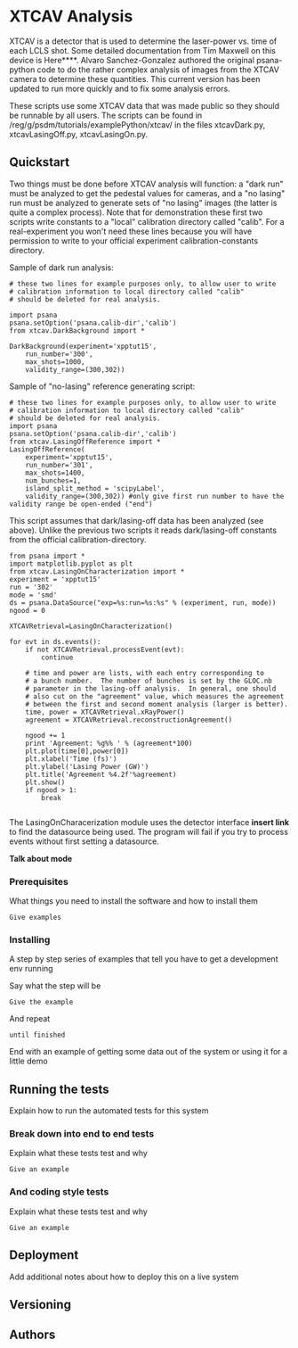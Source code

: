 # XTCAV Analysis

XTCAV is a detector that is used to determine the laser-power vs. time of each LCLS shot.  Some detailed documentation from Tim Maxwell on this device is Here****.  Alvaro Sanchez-Gonzalez authored the original psana-python code to do the rather complex analysis of images from the XTCAV camera to determine these quantities.  This current version has been updated to run more quickly and to fix some analysis errors.  

These scripts use some XTCAV data that was made public so they should be runnable by all users.  The scripts can be found in /reg/g/psdm/tutorials/examplePython/xtcav/ in the files xtcavDark.py, xtcavLasingOff.py, xtcavLasingOn.py.

## Quickstart

Two things must be done before XTCAV analysis will function: a "dark run" must be analyzed to get the pedestal values for cameras, and a "no lasing" run must be analyzed to generate sets of "no lasing" images (the latter is quite a complex process).  Note that for demonstration these first two scripts write constants to a "local" calibration directory called "calib".  For a real-experiment you won't need these lines because you will have permission to write to your official experiment calibration-constants directory.

Sample of dark run analysis:

```
# these two lines for example purposes only, to allow user to write
# calibration information to local directory called "calib"
# should be deleted for real analysis.

import psana
psana.setOption('psana.calib-dir','calib')
from xtcav.DarkBackground import *

DarkBackground(experiment='xpptut15', 
	run_number='300', 
	max_shots=1000,
	validity_range=(300,302))
```

Sample of "no-lasing" reference generating script:
```
# these two lines for example purposes only, to allow user to write
# calibration information to local directory called "calib"
# should be deleted for real analysis.
import psana
psana.setOption('psana.calib-dir','calib')
from xtcav.LasingOffReference import *
LasingOffReference(
	experiment='xpptut15',
	run_number='301',
	max_shots=1400,
	num_bunches=1,
	island_split_method = 'scipyLabel',
	validity_range=(300,302)) #only give first run number to have the validity range be open-ended ("end")

```


This script assumes that dark/lasing-off data has been analyzed (see above).  Unlike the previous two scripts it reads dark/lasing-off constants from the official calibration-directory. 

```
from psana import *
import matplotlib.pyplot as plt
from xtcav.LasingOnCharacterization import *
experiment = 'xpptut15'
run = '302'
mode = 'smd'
ds = psana.DataSource("exp=%s:run=%s:%s" % (experiment, run, mode))
ngood = 0

XTCAVRetrieval=LasingOnCharacterization() 

for evt in ds.events():
    if not XTCAVRetrieval.processEvent(evt):
        continue

    # time and power are lists, with each entry corresponding to
    # a bunch number.  The number of bunches is set by the GLOC.nb
    # parameter in the lasing-off analysis.  In general, one should
    # also cut on the "agreement" value, which measures the agreement
    # between the first and second moment analysis (larger is better).
    time, power = XTCAVRetrieval.xRayPower()  
    agreement = XTCAVRetrieval.reconstructionAgreement()

    ngood += 1
    print 'Agreement: %g%% ' % (agreement*100)
    plt.plot(time[0],power[0])
    plt.xlabel('Time (fs)')
    plt.ylabel('Lasing Power (GW)')
    plt.title('Agreement %4.2f'%agreement)
    plt.show()
    if ngood > 1: 
        break
    
```

The LasingOnCharacerization module uses the detector interface **insert link** to find the datasource being used. The program will fail if you try to process events without first setting a datasource.

**Talk about mode**

### Prerequisites

What things you need to install the software and how to install them

```
Give examples
```

### Installing

A step by step series of examples that tell you have to get a development env running

Say what the step will be

```
Give the example
```

And repeat

```
until finished
```

End with an example of getting some data out of the system or using it for a little demo

## Running the tests

Explain how to run the automated tests for this system

### Break down into end to end tests

Explain what these tests test and why

```
Give an example
```

### And coding style tests

Explain what these tests test and why

```
Give an example
```

## Deployment

Add additional notes about how to deploy this on a live system


## Versioning



## Authors




